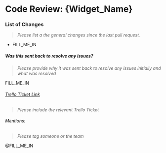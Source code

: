 # Code Review: {Widget_Name}

### List of Changes
> _Please list a the general changes since the last pull request._

* FILL_ME_IN

##### Was this sent back to resolve any issues?
> _Please provide why it was sent back to resolve any issues initially and what was resolved_

FILL_ME_IN

###### [Trello Ticket Link](INSERT_URL_HERE)
> _Please include the relevant Trello Ticket_

###### Mentions:
> _Please tag someone or the team_

@FILL_ME_IN
